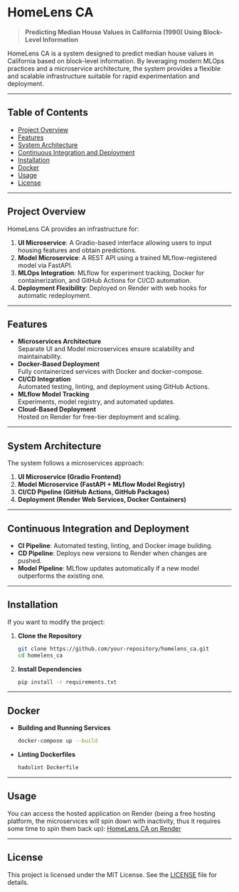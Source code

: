 # HomeLens CA

> **Predicting Median House Values in California (1990) Using Block-Level Information**

HomeLens CA is a system designed to predict median house values in California based on block-level information. By leveraging modern MLOps practices and a microservice architecture, the system provides a flexible and scalable infrastructure suitable for rapid experimentation and deployment.

---

## Table of Contents

- [Project Overview](#project-overview)
- [Features](#features)
- [System Architecture](#system-architecture)
- [Continuous Integration and Deployment](#continuous-integration-and-deployment)
- [Installation](#installation)
- [Docker](#docker)
- [Usage](#usage)
- [License](#license)

---

## Project Overview

HomeLens CA provides an infrastructure for:

1. **UI Microservice**: A Gradio-based interface allowing users to input housing features and obtain predictions.
2. **Model Microservice**: A REST API using a trained MLflow-registered model via FastAPI.
3. **MLOps Integration**: MLflow for experiment tracking, Docker for containerization, and GitHub Actions for CI/CD automation.
4. **Deployment Flexibility**: Deployed on Render with web hooks for automatic redeployment.

---

## Features

- **Microservices Architecture**\
  Separate UI and Model microservices ensure scalability and maintainability.
- **Docker-Based Deployment**\
  Fully containerized services with Docker and docker-compose.
- **CI/CD Integration**\
  Automated testing, linting, and deployment using GitHub Actions.
- **MLflow Model Tracking**\
  Experiments, model registry, and automated updates.
- **Cloud-Based Deployment**\
  Hosted on Render for free-tier deployment and scaling.

---

## System Architecture

The system follows a microservices approach:

1. **UI Microservice (Gradio Frontend)**
2. **Model Microservice (FastAPI + MLflow Model Registry)**
3. **CI/CD Pipeline (GitHub Actions, GitHub Packages)**
4. **Deployment (Render Web Services, Docker Containers)**

---

## Continuous Integration and Deployment

- **CI Pipeline**: Automated testing, linting, and Docker image building.
- **CD Pipeline**: Deploys new versions to Render when changes are pushed.
- **Model Pipeline**: MLflow updates automatically if a new model outperforms the existing one.

---

## Installation
If you want to modify the project:
1. **Clone the Repository**

   ```bash
   git clone https://github.com/your-repository/homelens_ca.git
   cd homelens_ca
   ```

2. **Install Dependencies**

   ```bash
   pip install -r requirements.txt
   ```

---

## Docker

- **Building and Running Services**
  ```bash
  docker-compose up --build
  ```
- **Linting Dockerfiles**
  ```bash
  hadolint Dockerfile
  ```

---

## Usage

You can access the hosted application on Render (being a free hosting platform, the microservices will spin down with inactivity, thus it requires some time to spin them back up): [HomeLens CA on Render](https://homelens-ca-ui-w2zj.onrender.com)

---

## License

This project is licensed under the MIT License. See the [LICENSE](LICENSE) file for details.


